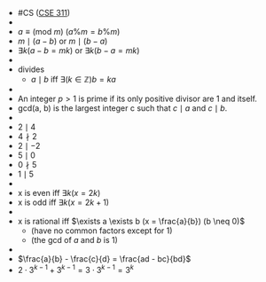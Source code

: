- #CS ([CSE 311](https://courses.cs.washington.edu/courses/cse311/23wi/))
-
- $a \equiv (\text{mod } m)$ ($a \% m = b \% m$)
- $m \mid (a - b)$ or $m \mid (b - a)$
- $\exists k (a - b = mk)$ or $\exists k (b - a = mk)$
-
- divides
	- $a \mid b$ iff $\exists (k \in \mathbb{Z}) b = ka$
-
- An integer $p > 1$ is prime if its only positive divisor are 1 and itself.
- gcd(a, b) is the largest integer c such that $c \mid a$ and $c \mid b$.
-
- $2 \mid 4$
- $4 \nmid 2$
- $2 \mid -2$
- $5 \mid 0$
- $0 \nmid 5$
- $1 \mid 5$
-
- x is even iff $\exists k (x = 2k)$
- x is odd iff $\exists k (x = 2k + 1)$
-
- x is rational iff $\exists a \exists b (x = \frac{a}{b}) (b \neq 0)$
	- (have no common factors except for 1)
	- (the gcd of $a$ and $b$ is $1$)
-
- $\frac{a}{b} - \frac{c}{d} = \frac{ad - bc}{bd}$
- $2 \cdot 3^{k - 1} + 3^{k - 1} = 3 \cdot 3^{k - 1} = 3^k$